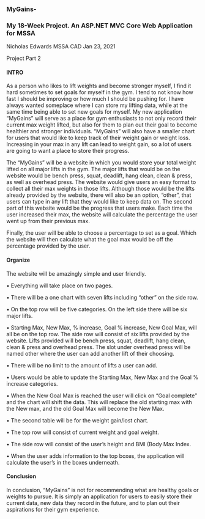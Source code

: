 ### MyGains-
### My 18-Week Project. An ASP.NET MVC Core Web Application for MSSA

Nicholas Edwards
MSSA CAD
Jan 23, 2021


Project Part 2

#### INTRO

As a person who likes to lift weights and become stronger myself, I find it hard sometimes to set goals for myself in the gym. I tend to not know how fast I should be improving or how much I should be pushing for. I have always wanted someplace where I can store my lifting data, while at the same time being able to set new goals for myself. My new application “MyGains” will serve as a place for gym enthusiasts to not only record their current max weight lifted, but also for them to plan out their goal to become healthier and stronger individuals.
	“MyGains” will also have a smaller chart for users that would like to keep track of their weight gain or weight loss. Increasing in your max in any lift can lead to weight gain, so a lot of users are going to want a place to store their progress.

The “MyGains” will be a website in which you would store your total weight lifted on all major lifts in the gym. The major lifts that would be on the website would be bench press, squat, deadlift, hang clean, clean & press, as well as overhead press. The website would give users an easy format to collect all their max weights in those lifts. Although those would be the lifts already provided by the website, there will also be an option, “other”, that users can type in any lift that they would like to keep data on. 
The second part of this website would be the progress that users make. Each time the user increased their max, the website will calculate the percentage the user went up from their previous max. 

Finally, the user will be able to choose a percentage to set as a goal. Which the website will then calculate what the goal max would be off the percentage provided by the user.

#### Organize

The website will be amazingly simple and user friendly.

•	Everything will take place on two pages. 

•	There will be a one chart with seven lifts including “other” on the side row.

•	On the top row will be five categories. On the left side there will be six major lifts.

•	Starting Max, New Max, % increase, Goal % increase, New Goal Max, will all be on the top row. The side row will consist of six lifts provided by the website. Lifts provided will be bench press, squat, deadlift, hang clean, clean & press and overhead press. The slot under overhead press will be named other where the user can add another lift of their choosing.

•	There will be no limit to the amount of lifts a user can add.

•	Users would be able to update the Starting Max, New Max and the Goal % increase categories. 

•	When the New Goal Max is reached the user will click on “Goal complete” and the chart will shift the data. This will replace the old starting max with the New max, and the old Goal Max will become the New Max.

•	The second table will be for the weight gain/lost chart.

•	The top row will consist of current weight and goal weight.

•	The side row will consist of the user’s height and BMI (Body Max Index.

•	When the user adds information to the top boxes, the application will calculate the user’s in the boxes underneath.

#### Conclusion

In conclusion, “MyGains” is not for recommending what are healthy goals or weights to pursue. It is simply an application for users to easily store their current data, new data they record in the future, and to plan out their aspirations for their gym experience. 
